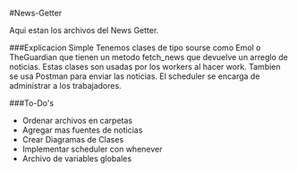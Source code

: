 #News-Getter

Aqui estan los archivos del News Getter.

###Explicacion Simple
Tenemos clases de tipo sourse como Emol o TheGuardian que tienen un metodo fetch_news que devuelve
un arreglo de noticias. Estas clases son usadas por los workers al hacer work. Tambien se usa Postman para
enviar las noticias. El scheduler se encarga de administrar a los trabajadores.

###To-Do's

  - Ordenar archivos en carpetas
  - Agregar mas fuentes de noticias
  - Crear Diagramas de Clases
  - Implementar scheduler con whenever
  - Archivo de variables globales
